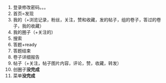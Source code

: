 1. 登录修改密码。。。
2. 首页=发现
3. 我的（+浏览记录，粉丝，关注，赞和收藏，发的帖子，组的卷子，答过的卷子，我的收藏）
4. 我的圈子（+关注的）
5. 搜索
6. 答题+ready
7. 答题结束
8. 卷子详细报告
9. 帖子（+关注，帖子图片内容，评论，赞，收藏，转发）
10. 创圈子**没完成**
11. 菜单**没完成**